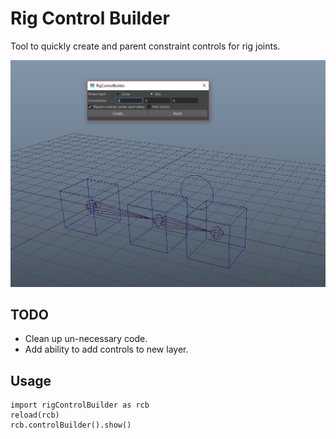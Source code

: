 # Rig Control Builder

Tool to quickly create and parent constraint controls for rig joints.

<img width=600px src="https://github.com/SlyCodePanda/Maya-Tools/blob/master/rigControlBuilder/screenCap.JPG" />

TODO
------
* Clean up un-necessary code.
* Add ability to add controls to new layer.

Usage
------
```
import rigControlBuilder as rcb
reload(rcb)
rcb.controlBuilder().show()
```

